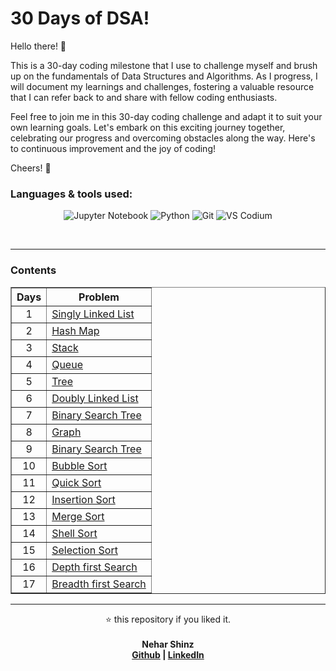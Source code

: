 # 30 Days of DSA!

Hello there! 👋

This is a 30-day coding milestone that I use to challenge myself and brush up on the fundamentals of Data Structures and Algorithms. As I progress, I will document my learnings and challenges, fostering a valuable resource that I can refer back to and share with fellow coding enthusiasts.

Feel free to join me in this 30-day coding challenge and adapt it to suit your own learning goals. Let's embark on this exciting journey together, celebrating our progress and overcoming obstacles along the way. Here's to continuous improvement and the joy of coding!

Cheers! 🚀

### Languages & tools used:

<div align="center">

![Jupyter Notebook](https://img.shields.io/badge/Jupyter-F37626.svg?style=for-the-badge&logo=Jupyter&logoColor=white)
![Python](https://img.shields.io/badge/python-3670A0?style=for-the-badge&logo=python&logoColor=ffdd54)
![Git](https://img.shields.io/badge/Git-F05032.svg?style=for-the-badge&logo=Git&logoColor=white)
![VS Codium](https://img.shields.io/badge/VSCodium-2F80ED.svg?style=for-the-badge&logo=VSCodium&logoColor=white)

</div>
<br>

---

### Contents

<table align="center" border=solid width=100%>
    <tr>
        <th><strong><center>Days</center></strong></th>
        <th><strong><center>Problem</center></strong></th>
    </tr>
    <tr>
        <td><center>1</center></td>    
        <td>
            <a href="01. Singly Linked List.ipynb">
                Singly Linked List
            </a>
        </td>  
    </tr>
    <tr>
        <td><center>2</center></td> 
         <td>
            <a href="02. Hashmap.ipynb">
                Hash Map
            </a>
        </td>   
    </tr>
	<tr>
        <td><center>3</center></td>    
         <td>
            <a href="03. Stack.ipynb">
                Stack
            </a>
        </td>   
    </tr>
    <tr>
        <td><center>4</center></td>    
         <td>
            <a href="04. Queue.ipynb">
                Queue
            </a>
        </td>   
    </tr>
    <tr>
        <td><center>5</center></td>    
         <td>
            <a href="05. Tree.ipynb">
                Tree
            </a>
        </td>   
    </tr>
    <tr>
        <td><center>6</center></td>    
         <td>
            <a href="06. Doubly Linked List.ipynb">
                Doubly Linked List
            </a>
        </td>   
    </tr>
    <tr>
        <td><center>7</center></td>    
         <td>
            <a href="07. Binary Search Tree.ipynb">
                Binary Search Tree
            </a>
        </td>   
    </tr>
    <tr>
        <td><center>8</center></td>    
         <td>
            <a href="08. Graph.ipynb">
                Graph
            </a>
        </td>   
    </tr>
    <tr>
        <td><center>9</center></td>    
         <td>
            <a href="09. Binary Search.ipynb">
                Binary Search Tree
            </a>
        </td>   
    </tr>
    <tr>
        <td><center>10</center></td>    
         <td>
            <a href="10. Bubble Sort.ipynb">
                Bubble Sort
            </a>
        </td>   
    </tr>
    <tr>
        <td><center>11</center></td>    
         <td>
            <a href="11. Quick Sort.ipynb">
                Quick Sort
            </a>
        </td>   
    </tr>
    <tr>
        <td><center>12</center></td>    
         <td>
            <a href="12. Insertion Sort.ipynb">
                Insertion Sort
            </a>
        </td>
    </tr>
    <tr>
        <td><center>13</center></td>    
         <td>
            <a href="13. Merge Sort.ipynb">
                Merge Sort
            </a>
        </td>   
    </tr>
    <tr>
        <td><center>14</center></td>    
         <td>
            <a href="14. Shell Sort.ipynb">
                Shell Sort
            </a>
        </td>   
    </tr> 
    <tr>
        <td><center>15</center></td>    
         <td>
            <a href="15. Selection Sort.ipynb">
                Selection Sort
            </a>
        </td>   
    </tr>
    <tr>
        <td><center>16</center></td>    
         <td>
            <a href="16. DFS.ipynb">
                Depth first Search
            </a>
        </td>   
    </tr> 
    <tr>
        <td><center>17</center></td>    
         <td>
            <a href="17. BFS.ipynb">
                Breadth first Search
            </a>
        </td>   
    </tr> 
</table>

---

<p align="center">
⭐ this repository if you liked it.
<br>
<br>
<b>Nehar Shinz<b>
<br>
<a href="https://github.com/Nehar-Shinz">Github</a> | <a href="https://www.linkedin.com/in/neharshinz">LinkedIn</a>
</p>
